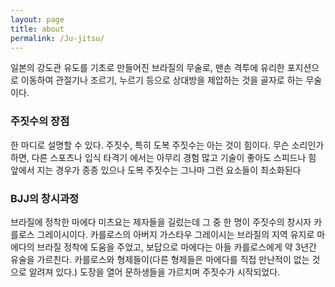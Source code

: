 ```yaml
---
layout: page
title: about
permalink: /Ju-jitsu/
---
```


 일본의 강도관 유도를 기초로 만들어진 브라질의 무술로, 맨손 격투에 유리한 포지션으로 이동하여 관절기나 조르기, 누르기 등으로 상대방을 제압하는 것을 골자로 하는 무술이다.

### 주짓수의 장점

한 마디로 설명할 수 있다. 주짓수, 특히 도복 주짓수는 아는 것이 힘이다. 무슨 소리인가 하면, 다른 스포츠나 입식 타격기 에서는 아무리 경험 많고 기술이 좋아도 스피드나 힘 앞에서 지는 경우가 종종 있으나 도복 주짓수는 그나마 그런 요소들이 최소화된다

### BJJ의 창시과정

브라질에 정착한 마에다 미츠요는 제자들을 길렀는데 그 중 한 명이 주짓수의 창시자 카를로스 그레이시이다. 카를로스의 아버지 가스타우 그레이시는 브라질의 지역 유지로 마에다의 브라질 정착에 도움을 주었고, 보답으로 마에다는 아들 카를로스에게 약 3년간 유술을 가르친다. 카를로스와 형제들이(다른 형제들은 마에다를 직접 만난적이 없는 것으로 알려져 있다.) 도장을 열어 문하생들을 가르치며 주짓수가 시작되었다.
